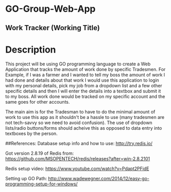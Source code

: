 # GO-Group-Web-App

## Work Tracker (Working Title)

# Description
This project will be using GO programming language to create a Web Application that tracks the amount of work done by specific Tradesmen. For Example, if I was a farmer and I wanted to tell my boss the amount of work I had done and details about that work I would use this application to login with my personal details, pick my job from a dropdown list and a few other specific details and then I will enter the details into a textbox and submit it to my boss. All work done would be tracked on my specific account and the same goes for other accounts.

The main aim is for the Tradesman to have to do the minimal amount of work to use this app as it shouldn't be a hassle to use (many tradesmen are not tech-savvy so we need to avoid confusion). The use of dropdown lists/radio buttons/forms should acheive this as opposed to data entry into textboxes by the person.

##References:
  Database setup info and how to use: http://try.redis.io/

  Got version 2.8.19 of Redis from: https://github.com/MSOPENTECH/redis/releases?after=win-2.8.2101
 
  Redis setup video: https://www.youtube.com/watch?v=Pdapt2PFidE

  Setting up GO Path: http://www.wadewegner.com/2014/12/easy-go-programming-setup-for-windows/
